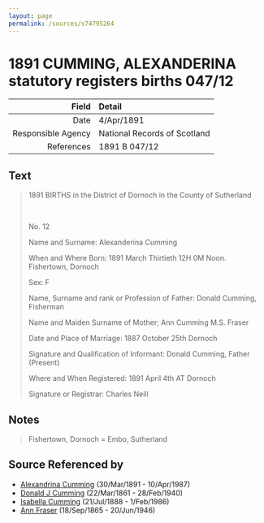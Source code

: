 ```yaml
---
layout: page
permalink: /sources/s74795264
---
```


# 1891 CUMMING, ALEXANDERINA statutory registers births 047/12

Field | Detail
---:|:---
Date | 4/Apr/1891
Responsible Agency | National Records of Scotland
References | 1891 B 047/12

## Text

> 1891 BIRTHS in the District of Dornoch in the County of Sutherland
>
> <br/>
>
> No. 12
>
> Name and Surname: Alexanderina Cumming
>
> When and Where Born: 1891 March Thirtieth 12H 0M Noon. Fishertown, Dornoch
>
> Sex: F
>
> Name, Surname and rank or Profession of Father: Donald Cumming, Fisherman
>
> Name and Maiden Surname of Mother; Ann Cumming M.S. Fraser
>
> Date and Place of Marriage: 1887 October 25th Dornoch
>
> Signature and Qualification of Informant: Donald Cumming, Father (Present)
>
> Where and When Registered: 1891 April 4th AT Dornoch
>
> Signature or Registrar: Charles Neill
>

## Notes

> Fishertown, Dornoch = Embo, Sutherland
>


## Source Referenced by

* [Alexandrina Cumming](../people/@57186713@-alexandrina-cumming-b1891-3-30-d1987-4-10.md) (30/Mar/1891 - 10/Apr/1987)
* [Donald J Cumming](../people/@20465544@-donald-j-cumming-b1861-3-22-d1940-2-28.md) (22/Mar/1861 - 28/Feb/1940)
* [Isabella Cumming](../people/@84684994@-isabella-cumming-b1888-7-21-d1986-2-1.md) (21/Jul/1888 - 1/Feb/1986)
* [Ann Fraser](../people/@70425788@-ann-fraser-b1865-9-18-d1946-6-20.md) (18/Sep/1865 - 20/Jun/1946)
